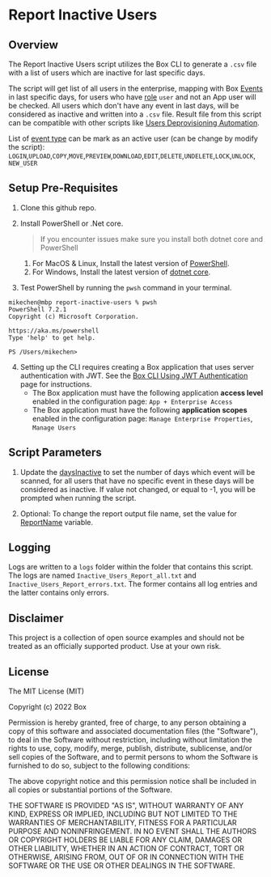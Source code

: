 
# Report Inactive Users #

## Overview ##
The Report Inactive Users script utilizes the Box CLI to generate a `.csv` file with a list of users which are inactive for last specific days.

The script will get list of all users in the enterprise, mapping with Box [Events](https://developer.box.com/reference/resources/event/) in last specific days, for users who have [role](https://developer.box.com/reference/resources/user--full/#param-role) `user` and not an App user will be checked. All users which don't have any event in last days, will be considered as inactive and written into a `.csv` file. Result file from this script can be compatible with other scripts like [Users Deprovisioning Automation](/examples/User%20Deprovisioning).

List of [event type](https://developer.box.com/reference/resources/event/#param-event_type) can be mark as an active user (can be change by modify the script): `LOGIN`,`UPLOAD`,`COPY`,`MOVE`,`PREVIEW`,`DOWNLOAD`,`EDIT`,`DELETE`,`UNDELETE`,`LOCK`,`UNLOCK`, `NEW_USER`

## Setup Pre-Requisites
1. Clone this github repo.
2. Install PowerShell or .Net core.
   > If you encounter issues make sure you install both dotnet core and PowerShell
    1. For MacOS & Linux, Install the latest version of [PowerShell](https://docs.microsoft.com/en-us/powershell/scripting/install/installing-powershell?view=powershell-7.2).
    2. For Windows, Install the latest version of [dotnet core](https://dotnet.microsoft.com/download).
    
3. Test PowerShell by running the `pwsh` command in your terminal.

```
mikechen@mbp report-inactive-users % pwsh
PowerShell 7.2.1
Copyright (c) Microsoft Corporation.

https://aka.ms/powershell
Type 'help' to get help.

PS /Users/mikechen>
```

4. Setting up the CLI requires creating a Box application that uses server authentication with JWT. See the [Box CLI Using JWT Authentication](https://developer.box.com/guides/tooling/cli/jwt-cli/) page for instructions. 
    * The Box application must have the following application **access level** enabled in the configuration page: `App + Enterprise Access`
	* The Box application must have the following **application scopes** enabled in the configuration page: `Manage Enterprise Properties`, `Manage Users`


## Script Parameters
1. Update the [daysInactive](/examples/Inactive%20Users%20Report/Inactive_Users_Report.ps1#L20) to set the number of days which event will be scanned, for all users that have no specific event in these days will be considered as inactive. If value not changed, or equal to -1, you will be prompted when running the script.

2. Optional: To change the report output file name, set the value for [ReportName](/examples/Inactive%20Users%20Report/Inactive_Users_Report.ps1#L16) variable.

## Logging ##
Logs are written to a `logs` folder within the folder that contains this script. The logs are named `Inactive_Users_Report_all.txt` and `Inactive_Users_Report_errors.txt`. The former contains all log entries and the latter contains only errors.

## Disclaimer
This project is a collection of open source examples and should not be treated as an officially supported product. Use at your own risk.

## License

The MIT License (MIT)

Copyright (c) 2022 Box

Permission is hereby granted, free of charge, to any person obtaining a copy of this software and associated documentation files (the "Software"), to deal in the Software without restriction, including without limitation the rights to use, copy, modify, merge, publish, distribute, sublicense, and/or sell copies of the Software, and to permit persons to whom the Software is furnished to do so, subject to the following conditions:

The above copyright notice and this permission notice shall be included in all copies or substantial portions of the Software.

THE SOFTWARE IS PROVIDED "AS IS", WITHOUT WARRANTY OF ANY KIND, EXPRESS OR IMPLIED, INCLUDING BUT NOT LIMITED TO THE WARRANTIES OF MERCHANTABILITY, FITNESS FOR A PARTICULAR PURPOSE AND NONINFRINGEMENT. IN NO EVENT SHALL THE AUTHORS OR COPYRIGHT HOLDERS BE LIABLE FOR ANY CLAIM, DAMAGES OR OTHER LIABILITY, WHETHER IN AN ACTION OF CONTRACT, TORT OR OTHERWISE, ARISING FROM, OUT OF OR IN CONNECTION WITH THE SOFTWARE OR THE USE OR OTHER DEALINGS IN THE SOFTWARE.
